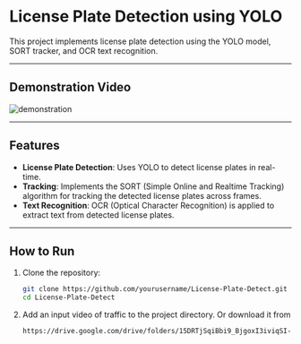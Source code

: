 # License Plate Detection using YOLO

This project implements license plate detection using the YOLO model, SORT tracker, and OCR text recognition.

---
## **Demonstration Video**
![demonstration](demo.gif)

---

## **Features**
- **License Plate Detection**: Uses YOLO to detect license plates in real-time.
- **Tracking**: Implements the SORT (Simple Online and Realtime Tracking) algorithm for tracking the detected license plates across frames.
- **Text Recognition**: OCR (Optical Character Recognition) is applied to extract text from detected license plates.

---

## **How to Run**

1. Clone the repository:
   ```bash
   git clone https://github.com/yourusername/License-Plate-Detect.git
   cd License-Plate-Detect
2. Add an input video of traffic to the project directory.
   Or download it from 
   ```bash
   https://drive.google.com/drive/folders/15DRTjSqiBbi9_BjgoxI3iviqSI-Z_iZ5
    



